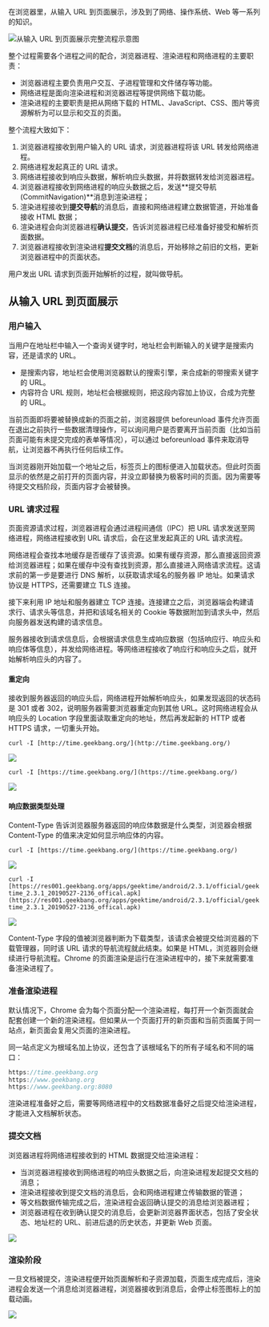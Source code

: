 在浏览器里，从输入 URL 到页面展示，涉及到了网络、操作系统、Web 等一系列的知识。

![从输入 URL 到页面展示完整流程示意图](/images/1680582539563-20506279-38da-4378-a1d1-ebabce9fca1d.png)

整个过程需要各个进程之间的配合，浏览器进程、渲染进程和网络进程的主要职责：

+ 浏览器进程主要负责用户交互、子进程管理和文件储存等功能。
+ 网络进程是面向渲染进程和浏览器进程等提供网络下载功能。
+ 渲染进程的主要职责是把从网络下载的 HTML、JavaScript、CSS、图片等资源解析为可以显示和交互的页面。



整个流程大致如下：

1. 浏览器进程接收到用户输入的 URL 请求，浏览器进程将该 URL 转发给网络进程。
2. 网络进程发起真正的 URL 请求。
3. 网络进程接收到响应头数据，解析响应头数据，并将数据转发给浏览器进程。
4. 浏览器进程接收到网络进程的响应头数据之后，发送**提交导航 (CommitNavigation)**消息到渲染进程；
5. 渲染进程接收到**提交导航**的消息后，直接和网络进程建立数据管道，开始准备接收 HTML 数据；
6. 渲染进程会向浏览器进程**确认提交**，告诉浏览器进程已经准备好接受和解析页面数据。
7. 浏览器进程接收到渲染进程**提交文档**的消息后，开始移除之前旧的文档，更新浏览器进程中的页面状态。



用户发出 URL 请求到页面开始解析的过程，就叫做导航。

## 从输入 URL 到页面展示
### 用户输入
当用户在地址栏中输入一个查询关键字时，地址栏会判断输入的关键字是搜索内容，还是请求的 URL。

+ 是搜索内容，地址栏会使用浏览器默认的搜索引擎，来合成新的带搜索关键字的 URL。
+ 内容符合 URL 规则，地址栏会根据规则，把这段内容加上协议，合成为完整的 URL。



当前页面即将要被替换成新的页面之前，浏览器提供 beforeunload 事件允许页面在退出之前执行一些数据清理操作，可以询问用户是否要离开当前页面（比如当前页面可能有未提交完成的表单等情况），可以通过 beforeunload 事件来取消导航，让浏览器不再执行任何后续工作。



当浏览器刚开始加载一个地址之后，标签页上的图标便进入加载状态。但此时页面显示的依然是之前打开的页面内容，并没立即替换为极客时间的页面。因为需要等待提交文档阶段，页面内容才会被替换。

### URL 请求过程
页面资源请求过程，浏览器进程会通过进程间通信（IPC）把 URL 请求发送至网络进程，网络进程接收到 URL 请求后，会在这里发起真正的 URL 请求流程。



网络进程会查找本地缓存是否缓存了该资源。如果有缓存资源，那么直接返回资源给浏览器进程；如果在缓存中没有查找到资源，那么直接进入网络请求流程。这请求前的第一步是要进行 DNS 解析，以获取请求域名的服务器 IP 地址。如果请求协议是 HTTPS，还需要建立 TLS 连接。



接下来利用 IP 地址和服务器建立 TCP 连接。连接建立之后，浏览器端会构建请求行、请求头等信息，并把和该域名相关的 Cookie 等数据附加到请求头中，然后向服务器发送构建的请求信息。



服务器接收到请求信息后，会根据请求信息生成响应数据（包括响应行、响应头和响应体等信息），并发给网络进程。等网络进程接收了响应行和响应头之后，就开始解析响应头的内容了。

#### 重定向
接收到服务器返回的响应头后，网络进程开始解析响应头，如果发现返回的状态码是 301 或者 302，说明服务器需要浏览器重定向到其他 URL。这时网络进程会从响应头的 Location 字段里面读取重定向的地址，然后再发起新的 HTTP 或者 HTTPS 请求，一切重头开始。

`curl -I [http://time.geekbang.org/](http://time.geekbang.org/)`

![](/images/1680583739611-4f11e8f9-1bf5-4856-8355-b261563137a4.png)

`curl -I [https://time.geekbang.org/](https://time.geekbang.org/)`

![](/images/1680583796886-c77d8ada-fbac-4b9d-a826-ba20a1084584.png)

#### 响应数据类型处理
Content-Type 告诉浏览器服务器返回的响应体数据是什么类型，浏览器会根据 Content-Type 的值来决定如何显示响应体的内容。

`curl -I [https://time.geekbang.org/](https://time.geekbang.org/)`

![](/images/1680583902768-63b31ccb-bb20-4e17-a3b6-3b78722c4c61.png)

`curl -I [https://res001.geekbang.org/apps/geektime/android/2.3.1/official/geektime_2.3.1_20190527-2136_offical.apk](https://res001.geekbang.org/apps/geektime/android/2.3.1/official/geektime_2.3.1_20190527-2136_offical.apk)`

![](/images/1680583926445-6bbddd0c-bc6d-450b-9fb9-b6b013ae231c.png)

Content-Type 字段的值被浏览器判断为下载类型，该请求会被提交给浏览器的下载管理器，同时该 URL 请求的导航流程就此结束。如果是 HTML，浏览器则会继续进行导航流程。Chrome 的页面渲染是运行在渲染进程中的，接下来就需要准备渲染进程了。

### 准备渲染进程
默认情况下，Chrome 会为每个页面分配一个渲染进程，每打开一个新页面就会配套创建一个新的渲染进程。但如果从一个页面打开的新页面和当前页面属于同一站点，新页面会复用父页面的渲染进程。



同一站点定义为根域名加上协议，还包含了该根域名下的所有子域名和不同的端口：

```javascript
https://time.geekbang.org
https://www.geekbang.org
https://www.geekbang.org:8080
```

渲染进程准备好之后，需要等网络进程中的文档数据准备好之后提交给渲染进程，才能进入文档解析状态。

### 提交文档
浏览器进程将网络进程接收到的 HTML 数据提交给渲染进程：

+ 当浏览器进程接收到网络进程的响应头数据之后，向渲染进程发起提交文档的消息；
+ 渲染进程接收到提交文档的消息后，会和网络进程建立传输数据的管道；
+ 等文档数据传输完成之后，渲染进程会返回确认提交的消息给浏览器进程；
+ 浏览器进程在收到确认提交的消息后，会更新浏览器界面状态，包括了安全状态、地址栏的 URL、前进后退的历史状态，并更新 Web 页面。

![](/images/1681138089186-13472e79-d42b-4f9d-b1e2-fc567877a729.png)

### 渲染阶段
一旦文档被提交，渲染进程便开始页面解析和子资源加载，页面生成完成后，渲染进程会发送一个消息给浏览器进程，浏览器接收到消息后，会停止标签图标上的加载动画。

![](/images/1681138188213-5996e5ca-5093-4bcb-a75c-0ad0a1740650.png)

